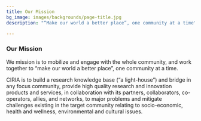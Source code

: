 ```yaml
---
title: Our Mission
bg_image: images/backgrounds/page-title.jpg
description: "“Make our world a better place”, one community at a time"

---
```

### Our Mission

We mission is to mobilize and engage with the whole community, and work together to “make our world a better place”, one community at a time. 

CIRIA is to build a research knowledge base (“a light-house”) and bridge in any focus community, provide high quality research and innovation products and services, in collaboration with its partners, collaborators, co-operators, allies, and networks, to major problems and mitigate challenges existing in the target community relating to socio-economic, health and wellness, environmental and cultural issues.